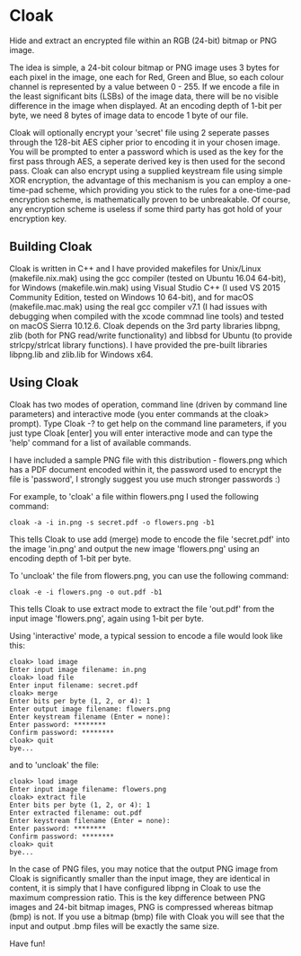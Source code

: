 # Cloak
Hide and extract an encrypted file within an RGB (24-bit) bitmap or PNG image. 

The idea is simple, a 24-bit colour bitmap or PNG image uses 3 bytes for each pixel in the image, one each for Red, Green and Blue, so each colour channel is represented by a value between 0 - 255. If we encode a file in the least significant bits (LSBs) of the image data, there will be no visible difference in the image when displayed. At an encoding depth of 1-bit per byte, we need 8 bytes of image data to encode 1 byte of our file.

Cloak will optionally encrypt your 'secret' file using 2 seperate passes through the 128-bit AES cipher prior to encoding it in your chosen image. You will be prompted to enter a password which is used as the key for the first pass through AES, a seperate derived key is then used for the second pass. Cloak can also encrypt using a supplied keystream file using simple XOR encryption, the advantage of this mechanism is you can employ a one-time-pad scheme, which providing you stick to the rules for a one-time-pad encryption scheme, is mathematically proven to be unbreakable. Of course, any encryption scheme is useless if some third party has got hold of your encryption key.

Building Cloak
--------------
Cloak is written in C++ and I have provided makefiles for Unix/Linux (makefile.nix.mak) using the gcc compiler (tested on Ubuntu 16.04 64-bit), for Windows (makefile.win.mak) using Visual Studio C++ (I used VS 2015 Community Edition, tested on Windows 10 64-bit), and for macOS (makefile.mac.mak) using the real gcc compiler v7.1 (I had issues with debugging when compiled with the xcode commnad line tools) and tested on macOS Sierra 10.12.6. Cloak depends on the 3rd party libraries libpng, zlib (both for PNG read/write functionality) and libbsd for Ubuntu (to provide strlcpy/strlcat library functions). I have provided the pre-built libraries libpng.lib and zlib.lib for Windows x64.

Using Cloak
-----------
Cloak has two modes of operation, command line (driven by command line parameters) and interactive mode (you enter commands at the cloak> prompt). Type Cloak -? to get help on the command line parameters, if you just type Cloak [enter] you will enter interactive mode and can type the 'help' command for a list of available commands.

I have included a sample PNG file with this distribution - flowers.png which has a PDF document encoded within it, the password used to encrypt the file is 'password', I strongly suggest you use much stronger passwords :)

For example, to 'cloak' a file within flowers.png I used the following command:

    cloak -a -i in.png -s secret.pdf -o flowers.png -b1
    
This tells Cloak to use add (merge) mode to encode the file 'secret.pdf' into the image 'in.png' and output the new image 'flowers.png' using an encoding depth of 1-bit per byte.

To 'uncloak' the file from flowers.png, you can use the following command:

    cloak -e -i flowers.png -o out.pdf -b1
    
This tells Cloak to use extract mode to extract the file 'out.pdf' from the input image 'flowers.png', again using 1-bit per byte.

Using 'interactive' mode, a typical session to encode a file would look like this:

    cloak> load image
    Enter input image filename: in.png
    cloak> load file
    Enter input filename: secret.pdf
    cloak> merge
    Enter bits per byte (1, 2, or 4): 1
    Enter output image filename: flowers.png
    Enter keystream filename (Enter = none): 
    Enter password: ********
    Confirm password: ********
    cloak> quit
    bye...

and to 'uncloak' the file:

    cloak> load image 
    Enter input image filename: flowers.png
    cloak> extract file
    Enter bits per byte (1, 2, or 4): 1
    Enter extracted filename: out.pdf
    Enter keystream filename (Enter = none): 
    Enter password: ********
    Confirm password: ********
    cloak> quit
    bye...

In the case of PNG files, you may notice that the output PNG image from Cloak is significantly smaller than the input image, they are identical in content, it is simply that I have configured libpng in Cloak to use the maximum compression ratio. This is the key difference between PNG images and 24-bit bitmap images, PNG is compressed whereas bitmap (bmp) is not. If you use a bitmap (bmp) file with Cloak you will see that the input and output .bmp files will be exactly the same size.

Have fun!
